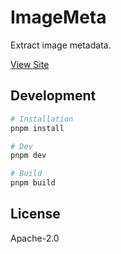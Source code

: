 # ImageMeta

Extract image metadata.

[View Site](https://imagemeta.netlify.app/)

## Development

```sh
# Installation
pnpm install

# Dev
pnpm dev

# Build
pnpm build
```

## License

Apache-2.0
